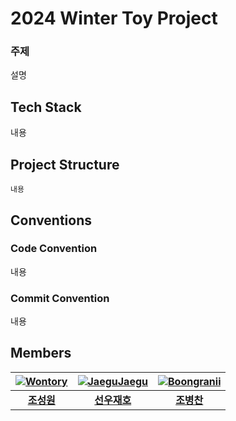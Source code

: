 # 2024 Winter Toy Project
### 주제
설명

## Tech Stack
내용

## Project Structure
```
내용
```

## Conventions
### Code Convention
내용

### Commit Convention
내용

## Members
|[![Wontory](https://avatars.githubusercontent.com/u/94912717)](http://github.com/wontory)|[![JaeguJaegu](https://avatars.githubusercontent.com/u/118053865)](http://github.com/SunwooJaeho)|[![Boongranii](https://avatars.githubusercontent.com/u/102457140)](http://github.com/bbjbc)|
|:---:|:---:|:---:|
|**[조성원](http://github.com/wontory)**|**[선우재호](http://github.com/SunwooJaeho)**|**[조병찬](http://github.com/bbjbc)**|
